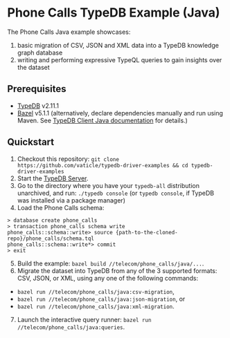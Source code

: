 # Phone Calls TypeDB Example (Java)

The Phone Calls Java example showcases:
1. basic migration of CSV, JSON and XML data into a TypeDB knowledge graph database
2. writing and performing expressive TypeQL queries to gain insights over the dataset

## Prerequisites

* [TypeDB](https://docs.vaticle.com/docs/running-typedb/install-and-run) v2.11.1
* [Bazel](https://bazel.build/install) v5.1.1 (alternatively, declare dependencies manually and run using Maven. See [TypeDB Client Java documentation](http://docs.vaticle.com/docs/client-api/java) for details.)

## Quickstart

1. Checkout this repository: `git clone https://github.com/vaticle/typedb-driver-examples && cd typedb-driver-examples`
2. Start the [TypeDB Server](http://docs.vaticle.com/docs/running-typedb/install-and-run#start-the-typedb-server).
3. Go to the directory where you have your `typedb-all` distribution unarchived, and run: `./typedb console` (or `typedb console`, if TypeDB was installed via a package manager)
4. Load the Phone Calls schema:
```shell
> database create phone_calls
> transaction phone_calls schema write
phone_calls::schema::write> source {path-to-the-cloned-repo}/phone_calls/schema.tql
phone_calls::schema::write*> commit
> exit
```
5. Build the example: `bazel build //telecom/phone_calls/java/...`.
6. Migrate the dataset into TypeDB from any of the 3 supported formats: CSV, JSON, or XML, using any one of the following commands:
- `bazel run //telecom/phone_calls/java:csv-migration`,
- `bazel run //telecom/phone_calls/java:json-migration`, or
- `bazel run //telecom/phone_calls/java:xml-migration`.
7. Launch the interactive query runner: `bazel run //telecom/phone_calls/java:queries`.

